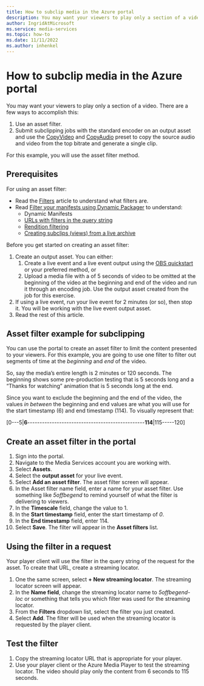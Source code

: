 ```yaml
---
title: How to subclip media in the Azure portal
description: You may want your viewers to play only a section of a video. There are a few ways to accomplish this. Use an asset filter to create GOP level accurate clips. Submit subclipping jobs with the standard encoder on an output asset and use the CopyVideo and CopyAudio preset to copy the source audio and video from the top bitrate and generate a single clip. For this example, you will use the asset filter method.
author: IngridAtMicrosoft
ms.service: media-services
ms.topic: how-to
ms.date: 11/11/2022
ms.author: inhenkel
---
```


# How to subclip media in the Azure portal

You may want your viewers to play only a section of a video. There are a few
ways to accomplish this:

1. Use an asset filter.
1. Submit subclipping jobs with the standard encoder on an output asset and use the [CopyVideo](/rest/api/media/transforms/create-or-update?tabs=HTTP#copyvideo) and [CopyAudio](/rest/api/media/transforms/create-or-update?tabs=HTTP#copyaudio) preset to copy the source audio and video from the top bitrate and generate a single clip.

For this example, you will use the asset filter method.

## Prerequisites

For using an asset filter:

- Read the [Filters](/azure/media-services/latest/filters-concept) article to understand what filters are.
- Read [Filter your manifests using Dynamic Packager](/azure/media-services/latest/filters-dynamic-manifest-concept) to understand:
  - Dynamic Manifests
  - [URLs with filters in the query string](filters-dynamic-manifest-concept.md#examples-urls-with-filters-in-query-string)
  - [Rendition filtering](filters-dynamic-manifest-concept.md#rendition-filtering)
  - [Creating subclips (views) from a live archive](filters-dynamic-manifest-concept.md#creating-subclips-views-from-a-live-archive)

Before you get started on creating an asset filter:

1. Create an output asset. You can either:
    1. Create a live event and a live event output using the [OBS quickstart](live-event-obs-quickstart.md) or your preferred method, or
    1. Upload a media file with a of 5 seconds of video to be omitted at the beginning of the video at the beginning and end of the video and run it through an encoding job. Use the output asset created from the job for this exercise.
1. If using a live event, run your live event for 2 minutes (or so), then stop it. You will be working with the live event output asset.
1. Read the rest of this article.

## Asset filter example for subclipping

You can use the portal to create an asset filter to limit the content presented to your viewers. For this example, you are going to use one filter to filter out segments of time at the *beginning* and *end* of the video.

So, say the media’s entire length is 2 minutes or 120 seconds. The beginning shows some pre-production testing that is 5 seconds long and a “Thanks for
watching” animation that is 5 seconds long at the end.

Since you want to exclude the beginning and the end of the video, the values *in between* the beginning and end values are what you will use for the start timestamp (6) and end timestamp (114). To visually represent that:

[0---5\|**6**------------------------------------------------**114**\|115-----120]

## Create an asset filter in the portal

1. Sign into the portal.
2. Navigate to the Media Services account you are working with.
3. Select **Assets**.
4. Select the **output asset** for your live event.
5. Select **Add an asset filter**. The asset filter screen will appear.
6. In the Asset filter name field, enter a name for your asset filter. Use something like *5offbegend* to remind yourself of what the filter is delivering to viewers.
7. In the **Timescale** field, change the value to 1.
8. In the **Start timestamp** field, enter the start timestamp of *0*.
9. In the **End timestamp** field, enter 114.
10. Select **Save**. The filter will appear in the **Asset filters** list.

## Using the filter in a request

Your player client will use the filter in the query string of the request for the asset. To create that URL, create a streaming locator.

1. One the same screen, select **+ New streaming locator**. The streaming locator screen will appear.
2. In the **Name field**, change the streaming locator name to *5offbegend-loc* or something that tells you which filter was used for the streaming locator.
3. From the **Filters** dropdown list, select the filter you just created.
4. Select **Add**. The filter will be used when the streaming locator is requested by the player client.

## Test the filter

1. Copy the streaming locator URL that is appropriate for your player.
2. Use your player client or the Azure Media Player to test the streaming locator. The video should play only the content from 6 seconds to 115 seconds.
